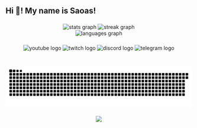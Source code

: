 <h2 align="left">Hi 👋! My name is Saoas!</h2>

###

<div align="center">
  <img src="https://github-readme-stats.vercel.app/api?username=SaoasBlubb&hide_title=false&hide_rank=false&show_icons=true&include_all_commits=true&count_private=true&disable_animations=false&theme=dark&locale=en&hide_border=false" height="150" alt="stats graph"  />
  <img src="https://streak-stats.demolab.com?user=SaoasBlubb&locale=en&mode=daily&theme=dark&hide_border=false&border_radius=5" height="150" alt="streak graph"  />
</div>
<div align="center">
  <img src="https://github-readme-stats.vercel.app/api/top-langs?username=SaoasBlubb&locale=en&hide_title=false&layout=compact&card_width=320&langs_count=10&theme=dark&hide_border=false" height="100" alt="languages graph"  />
</div>

###

<div align="center">
  <img src="https://img.shields.io/static/v1?message=Youtube&logo=youtube&label=&color=FF0000&logoColor=white&labelColor=&style=for-the-badge" height="35" alt="youtube logo"  />
  <img src="https://img.shields.io/static/v1?message=Twitch&logo=twitch&label=&color=9146FF&logoColor=white&labelColor=&style=for-the-badge" height="35" alt="twitch logo"  />
  <img src="https://img.shields.io/static/v1?message=Discord&logo=discord&label=&color=7289DA&logoColor=white&labelColor=&style=for-the-badge" height="35" alt="discord logo"  />
  <img src="https://img.shields.io/static/v1?message=Telegram&logo=telegram&label=&color=2CA5E0&logoColor=white&labelColor=&style=for-the-badge" height="35" alt="telegram logo"  />
</div>

###

<br clear="both">

<img src="https://raw.githubusercontent.com/SaoasBlubb/SaoasBlubb/main/output/snake.svg" alt="Snake animation" />

###

<div align="center">
  <img src="https://profile-counter.glitch.me/SaoasBlubb/count.svg?"  />
</div>

###
